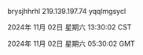 brysjhhrhl 219.139.197.74 yqqlmgsycl

2024年 11月 02日 星期六 13:30:02 CST

2024年 11月 02日 星期六 05:30:02 GMT
